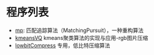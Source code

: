 # 程序列表
- [mp](https://github.com/supertab/gcode/tree/mp): 
匹配追踪算法（MatchingPursuit），一种重构算法
- [kmeansVQ](https://github.com/supertab/gcode/tree/kmeansVQ)
kmeans聚类算法的实现与应用-rgb图片压缩
- [lowbitCompress](https://github.com/supertab/gcode/tree/lowbitCompress)
专用，低比特压缩算法